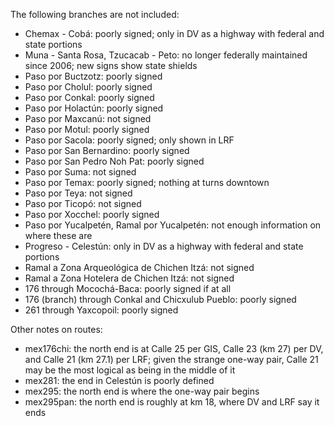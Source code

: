 The following branches are not included:
* Chemax - Cobá: poorly signed; only in DV as a highway with federal and state portions
* Muna - Santa Rosa, Tzucacab - Peto: no longer federally maintained since 2006; new signs show state shields
* Paso por Buctzotz: poorly signed
* Paso por Cholul: poorly signed
* Paso por Conkal: poorly signed
* Paso por Holactún: poorly signed
* Paso por Maxcanú: not signed
* Paso por Motul: poorly signed
* Paso por Sacola: poorly signed; only shown in LRF
* Paso por San Bernardino: poorly signed
* Paso por San Pedro Noh Pat: poorly signed
* Paso por Suma: not signed
* Paso por Temax: poorly signed; nothing at turns downtown
* Paso por Teya: not signed
* Paso por Ticopó: not signed
* Paso por Xocchel: poorly signed
* Paso por Yucalpetén, Ramal por Yucalpetén: not enough information on where these are
* Progreso - Celestún: only in DV as a highway with federal and state portions
* Ramal a Zona Arqueológica de Chichen Itzá: not signed
* Ramal a Zona Hotelera de Chichen Itzá: not signed
* 176 through Mocochá-Baca: poorly signed if at all
* 176 (branch) through Conkal and Chicxulub Pueblo: poorly signed
* 261 through Yaxcopoil: poorly signed

Other notes on routes:
* mex176chi: the north end is at Calle 25 per GIS, Calle 23 (km 27) per DV, and Calle 21 (km 27.1) per LRF; given the strange one-way pair, Calle 21 may be the most logical as being in the middle of it
* mex281: the end in Celestún is poorly defined
* mex295: the north end is where the one-way pair begins
* mex295pan: the north end is roughly at km 18, where DV and LRF say it ends

